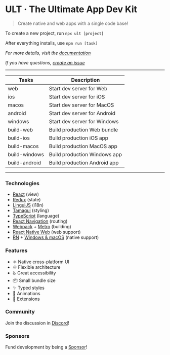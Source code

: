 # ULT · The Ultimate App Dev Kit

> Create native and web apps with a single code base!

To create a new project, run `npx ult [project]` 

After everything installs, use `npm run [task]`

*For more details, visit the [documentation](https://docs.ult.dev)*

*If you have questions, [create an issue](https://github.com/kat-tax/ult/issues/new/choose)*

---

| Tasks        | Description                                         |
| ---------------| --------------------------------------------------- |
| web            | Start dev server for Web                            |
| ios            | Start dev server for iOS                            |
| macos          | Start dev server for MacOS                          |
| android        | Start dev server for Android                        |
| windows        | Start dev server for Windows                        |
| build-web      | Build production Web bundle                       |
| build-ios      | Build production iOS app                          |
| build-macos    | Build production MacOS app                        |
| build-windows  | Build production Windows app                      |
| build-android  | Build production Android app                      |

---

### Technologies
 - [React](https://reactjs.org/) (view)
 - [Redux](https://redux-toolkit.js.org/) (state)
 - [LinguiJS](https://lingui.js.org/) (i18n)
 - [Tamagui](https://tamagui.dev/) (styling)
 - [TypeScript](https://www.typescriptlang.org/) (language)
 - [React Navigation](https://reactnavigation.org/) (routing)
 - [Webpack](https://webpack.js.org/) + [Metro](https://facebook.github.io/metro/) (building)
 - [React Native Web](https://necolas.github.io/react-native-web) (web support)
 - [RN](https://reactnative.dev/) + [Windows & macOS](https://microsoft.github.io/react-native-windows/) (native support)


### Features
- ⚛ Native cross-platform UI
- ♾ Flexible architecture
- ♿ Great accessibility
- 📦 Small bundle size
- ✨ Typed styles
- 🎥 Animations
- 🧩 Extensions

### Community

Join the discussion in [Discord](https://discord.gg/TzhDRyj)!

### Sponsors

Fund development by being a [Sponsor](https://github.com/sponsors/Cavitt)!
